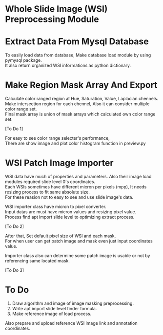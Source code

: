 # Whole Slide Image (WSI) Preprocessing Module
   

Extract Data From Mysql Database
===========
To easily load data from database, Make database load module by using pymysql package.   
It also return organized WSI informations as python dictionary.   
   
Make Region Mask Array And Export
===========
Calculate color ranged region at Hue, Saturation, Value, Laplacian chennels.   
Make intersection region for each chennel, Also it can consider multiple color range set.   
Final mask array is union of mask arrays which calculated own color range set.   
   
[To Do 1]   
   
For easy to see color range selecter's performance,   
There are show image and plot color histogram function in preview.py   
   
WSI Patch Image Importer
===========
WSI data have much of properties and parameters. Also their image load modules required slide level 0's coordinates.   
Each WSIs sometimes have different micron per pixels (mpp), It needs resizing process to fit same absolute size.   
For these reasion not to easy to see and use slide image's data.   
   
WSI importer class have micron to pixel converter.   
Input datas are must have micron values and resizing pixel value.   
Process find apt import slide level to optimizing extract process.   
   
[To Do 2]   
   
After that, Set default pixel size of WSI and each mask,   
For when user can get patch image and mask even just input coordinates value.   
   
Importer class also can determine some patch image is usable or not by referencing same located mask.   
   
[To Do 3]   
   
To Do
===========
1. Draw algorithm and image of image masking preprocessing.
2. Write apt import slide level finder formula.
3. Make reference image of load process.
   
Also prepare and upload reference WSI image link and annotation coordinates.
